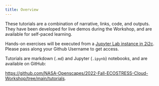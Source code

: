 ```yaml
---
title: Overview
---
```


These tutorials are a combination of narrative, links, code, and outputs. They have been developed for live demos during the Workshop, and are available for self-paced learning.  

Hands-on exercises will be executed from a [Jupyter Lab instance in 2i2c](https://openscapes.2i2c.cloud/hub/user-redirect/git-pull?repo=https%3A%2F%2Fgithub.com%2FNASA-Openscapes%2F2022-ECOSTRESS-Cloud-Workshop&urlpath=lab%2Ftree%2F2022-ECOSTRESS-Cloud-Workshop%2FREADME.md&branch=main). Please pass along your Github Username to get access.  

Tutorials are markdown (`.md`) and Jupyter (`.ipynb`) notebooks, and are available on GitHub:  

<https://github.com/NASA-Openscapes/2022-Fall-ECOSTRESS-Cloud-Workshop/tree/main/tutorials>.
